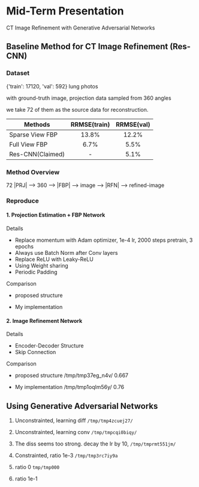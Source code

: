 Mid-Term Presentation
=

CT Image Refinement with Generative Adversarial Networks

## Baseline Method for CT Image Refinement (Res-CNN)

### Dataset

{'train': 17120, 'val': 592} lung photos

with ground-truth image, projection data sampled from 360 angles

we take 72 of them as the source data for reconstruction.

| Methods | RRMSE(train) | RRMSE(val) |
| ---- |:---:| :---:|
| Sparse View FBP | 13.8% | 12.2% |
| Full View FBP   | 6.7%  | 5.5%  |
| Res-CNN(Claimed)| - | 5.1% |

### Method Overview

72 |PRJ| --> 360 --> |FBP| --> image --> |RFN| --> refined-image

### Reproduce

#### 1. Projection Estimation + FBP Network

Details

* Replace momentum with Adam optimizer, 1e-4 lr, 2000 steps pretrain, 3 epochs
* Always use Batch Norm after Conv layers
* Replace ReLU with Leaky-ReLU
* Using Weight sharing
* Periodic Padding

Comparison

* proposed structure

* My implementation

#### 2. Image Refinement Network

Details

* Encoder-Decoder Structure
* Skip Connection

Comparison

* proposed structure /tmp/tmp37eg_n4v/ 0.667

* My implementation /tmp/tmp1oqlm56y/ 0.76

## Using Generative Adversarial Networks

1. Unconstrainted, learning diff `/tmp/tmp4zcuej27/`

2. Unconstrainted, learning conv `/tmp/tmpcqi0biqy/`

3. The diss seems too strong. decay the lr by 10, `/tmp/tmprmt551jm/`

4. Constrainted, ratio 1e-3 `/tmp/tmp3rc7iy9a`

5. ratio 0 `tmp/tmp000`

6. ratio 1e-1